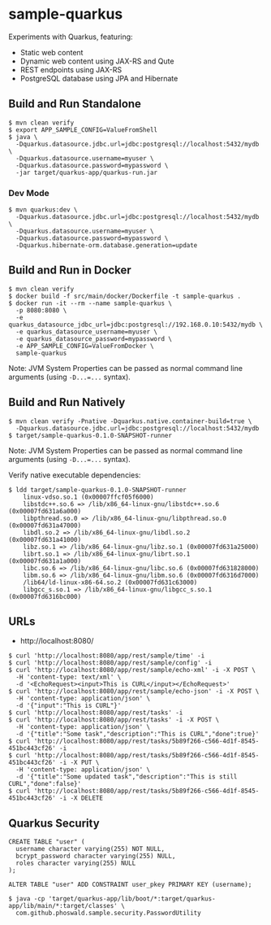 # sample-quarkus

Experiments with Quarkus, featuring:

- Static web content
- Dynamic web content using JAX-RS and Qute
- REST endpoints using JAX-RS 
- PostgreSQL database using JPA and Hibernate

## Build and Run Standalone

~~~
$ mvn clean verify
$ export APP_SAMPLE_CONFIG=ValueFromShell
$ java \
  -Dquarkus.datasource.jdbc.url=jdbc:postgresql://localhost:5432/mydb \
  -Dquarkus.datasource.username=myuser \
  -Dquarkus.datasource.password=mypassword \
  -jar target/quarkus-app/quarkus-run.jar
~~~

### Dev Mode

~~~
$ mvn quarkus:dev \
  -Dquarkus.datasource.jdbc.url=jdbc:postgresql://localhost:5432/mydb \
  -Dquarkus.datasource.username=myuser \
  -Dquarkus.datasource.password=mypassword \
  -Dquarkus.hibernate-orm.database.generation=update
~~~

## Build and Run in Docker

~~~
$ mvn clean verify
$ docker build -f src/main/docker/Dockerfile -t sample-quarkus .
$ docker run -it --rm --name sample-quarkus \
  -p 8080:8080 \
  -e quarkus_datasource_jdbc_url=jdbc:postgresql://192.168.0.10:5432/mydb \
  -e quarkus_datasource_username=myuser \
  -e quarkus_datasource_password=mypassword \
  -e APP_SAMPLE_CONFIG=ValueFromDocker \
  sample-quarkus
~~~

Note: JVM System Properties can be passed as normal command line arguments (using `-D...=...` syntax).

## Build and Run Natively

~~~
$ mvn clean verify -Pnative -Dquarkus.native.container-build=true \
  -Dquarkus.datasource.jdbc.url=jdbc:postgresql://localhost:5432/mydb
$ target/sample-quarkus-0.1.0-SNAPSHOT-runner
~~~

Note: JVM System Properties can be passed as normal command line arguments (using `-D...=...` syntax).

Verify native executable dependencies:

~~~
$ ldd target/sample-quarkus-0.1.0-SNAPSHOT-runner
	linux-vdso.so.1 (0x00007ffcf05f6000)
	libstdc++.so.6 => /lib/x86_64-linux-gnu/libstdc++.so.6 (0x00007fd631a6a000)
	libpthread.so.0 => /lib/x86_64-linux-gnu/libpthread.so.0 (0x00007fd631a47000)
	libdl.so.2 => /lib/x86_64-linux-gnu/libdl.so.2 (0x00007fd631a41000)
	libz.so.1 => /lib/x86_64-linux-gnu/libz.so.1 (0x00007fd631a25000)
	librt.so.1 => /lib/x86_64-linux-gnu/librt.so.1 (0x00007fd631a1a000)
	libc.so.6 => /lib/x86_64-linux-gnu/libc.so.6 (0x00007fd631828000)
	libm.so.6 => /lib/x86_64-linux-gnu/libm.so.6 (0x00007fd6316d7000)
	/lib64/ld-linux-x86-64.so.2 (0x00007fd631c63000)
	libgcc_s.so.1 => /lib/x86_64-linux-gnu/libgcc_s.so.1 (0x00007fd6316bc000)
~~~

## URLs

- http://localhost:8080/

~~~
$ curl 'http://localhost:8080/app/rest/sample/time' -i
$ curl 'http://localhost:8080/app/rest/sample/config' -i
$ curl 'http://localhost:8080/app/rest/sample/echo-xml' -i -X POST \
  -H 'content-type: text/xml' \
  -d '<EchoRequest><input>This is CURL</input></EchoRequest>'
$ curl 'http://localhost:8080/app/rest/sample/echo-json' -i -X POST \
  -H 'content-type: application/json' \
  -d '{"input":"This is CURL"}'
$ curl 'http://localhost:8080/app/rest/tasks' -i
$ curl 'http://localhost:8080/app/rest/tasks' -i -X POST \
  -H 'content-type: application/json' \
  -d '{"title":"Some task","description":"This is CURL","done":true}'
$ curl 'http://localhost:8080/app/rest/tasks/5b89f266-c566-4d1f-8545-451bc443cf26' -i
$ curl 'http://localhost:8080/app/rest/tasks/5b89f266-c566-4d1f-8545-451bc443cf26' -i -X PUT \
  -H 'content-type: application/json' \
  -d '{"title":"Some updated task","description":"This is still CURL","done":false}'
$ curl 'http://localhost:8080/app/rest/tasks/5b89f266-c566-4d1f-8545-451bc443cf26' -i -X DELETE
~~~

## Quarkus Security

~~~
CREATE TABLE "user" (
  username character varying(255) NOT NULL,
  bcrypt_password character varying(255) NULL,
  roles character varying(255) NULL
);

ALTER TABLE "user" ADD CONSTRAINT user_pkey PRIMARY KEY (username);
~~~

~~~
$ java -cp 'target/quarkus-app/lib/boot/*:target/quarkus-app/lib/main/*:target/classes' \
  com.github.phoswald.sample.security.PasswordUtility
~~~


